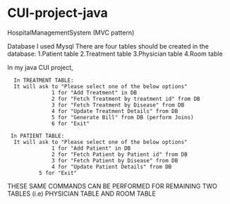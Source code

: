 # CUI-project-java
HospitalManagementSystem (MVC pattern)

Database I used Mysql
    There are four tables should be created in the database:
           1.Patient table
           2.Treatment table
           3.Physician table
           4.Room table
           
In my java CUI project,

      In TREATMENT TABLE:
      It will ask to "Please select one of the below options"
		          1 for "Add Treatment" in DB
		          2 for "Fetch Treatment by treatment id" from DB
		          3 for "Fetch Treatment by Disease" from DB
		          4 for "Update Treatment Details" from DB
		          5 for "Generate Bill" from DB (perform Joins)
		          6 for "Exit"
              
     In PATIENT TABLE:      
      It will ask to "Please select one of the below options"
		          1 for "Add Patient" in DB
		          2 for "Fetch Patient by Patient id" from DB
		          3 for "Fetch Patient by Disease" from DB
		          4 for "Update Patient Details" from DB
              5 for "Exit"
              
THESE SAME COMMANDS CAN BE PERFORMED FOR REMAINING TWO TABLES (i.e) PHYSICIAN TABLE AND ROOM TABLE               
              
              
